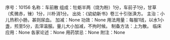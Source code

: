 序号：10156
名称：车前散
组成：牡蛎半两（烧为粉）1分，车前子1分，甘草（炙微赤，锉）1分，川朴消1分。
出处：《幼幼新书》卷三十引张涣方。
主治：小儿热积小肠，甚则尿血。
加减：None
功效：None
用法用量：每服1钱，以水1小盏，煎至5分，去滓温服。量儿大小加减，不拘时候。
制备方法：上为散。
临床应用：None
各家论述：None
用药禁忌：None
附注：None
